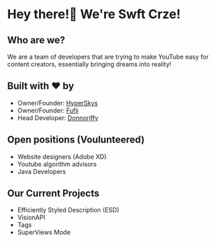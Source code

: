
# Hey there!👋 We're Swft Crze!

## Who are we?

We are a team of developers that are trying to make YouTube easy for content creators, essentially bringing dreams into reality!

## Built with ♥ by

- Owner/Founder: [HyperSkys](https://github.com/HyperSkys)
- Owner/Founder: [Fufji](https://github.com/Fufji)
- Head Developer: [Donnorjffy](https://github.com/Donnorjffy)

## Open positions (Voulunteered)

- Website designers (Adobe XD)
- Youtube algorithm advisors
- Java Developers

## Our Current Projects

- Efficiently Styled Description (ESD)
- VisionAPI
- Tags
- SuperViews Mode
